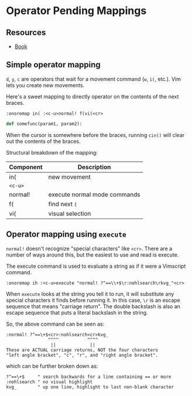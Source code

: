 Operator Pending Mappings
===

Resources
---
- [Book](https://learnvimscriptthehardway.stevelosh.com/chapters/15.html)

Simple operator mapping
---

`d`, `y`, `c` are operators that wait for a movement command (`w`, `i(`, etc.). 
Vim lets you create new movements.

Here's a sweet mapping to directly operator on the contents of the next braces.

```
:onoremap in( :<c-u>normal! f(vi(<cr>
```

```python
def somefunc(param1, param2):
```

When the cursor is somewhere before the braces, running `cin()` will clear out 
the contents of the braces.

Structural breakdown of the mapping:

| Component | Description                  |
|-----------|------------------------------|
| in(       | new movement                 |
| `<c-u>`   |                              |
| normal!   | execute normal mode commands |
| f(        | find next `(`                |
| vi(       | visual selection             |


Operator mapping using `execute`
---
`normal!` doesn't recognize "special characters" like `<cr>`. There are a number 
of ways around this, but the easiest to use and read is execute.

The execute command is used to evaluate a string as if it were a Vimscript 
command.
```
:onoremap ih :<c-u>execute "normal! ?^==\\+$\r:nohlsearch\rkvg_"<cr>
```

When `execute` looks at the string you tell it to run, it will substitute any 
special characters it finds before running it. In this case, `\r` is an escape 
sequence that means "carriage return". The double backslash is also an escape 
sequence that puts a literal backslash in the string.

So, the above command can be seen as:

```
:normal! ?^==\+$<cr>:nohlsearch<cr>kvg_
                ^^^^           ^^^^
                 ||             ||
These are ACTUAL carriage returns, NOT the four characters
"left angle bracket", "c", "r", and "right angle bracket".
```

which can be further broken down as:

```
?^==\+$     " search backwards for a line containing == or more
:nohlsearch " no visual highlight
kvg_        " up one line, highlight to last non-blank character
```
